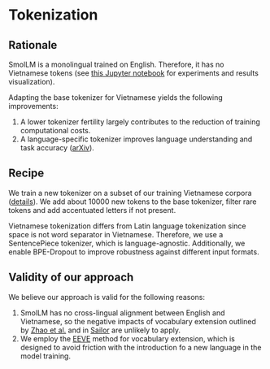 # Tokenization

## Rationale

SmolLM is a monolingual trained on English. Therefore, it has no Vietnamese tokens (see [this Jupyter notebook](./language_exploration_smollm.ipynb) for experiments and results visualization).

Adapting the base tokenizer for Vietnamese yields the following improvements:
1. A lower tokenizer fertility largely contributes to the reduction of training computational costs.
2. A language-specific tokenizer improves language understanding and task accuracy ([arXiv](https://arxiv.org/abs/2502.12560v2)).

## Recipe

We train a new tokenizer on a subset of our training Vietnamese corpora ([details](../training/dataset/README.md)). We add about 10000 new tokens to the base tokenizer, filter rare tokens and add accentuated letters if not present.

Vietnamese tokenization differs from Latin language tokenization since space is not word separator in Vietnamese. Therefore, we use a SentencePiece tokenizer, which is language-agnostic. Additionally, we enable BPE-Dropout to improve robustness against different input formats.

## Validity of our approach

We believe our approach is valid for the following reasons:

1. SmolLM has no cross-lingual alignment between English and Vietnamese, so the negative impacts of vocabulary extension outlined by [Zhao et al.](https://arxiv.org/abs/2401.01055) and in [Sailor](https://arxiv.org/abs/2404.03608) are unlikely to apply.
2. We employ the [EEVE](https://arxiv.org/abs/2402.14714v1) method for vocabulary extension, which is designed to avoid friction with the introduction fo a new language in the model training.